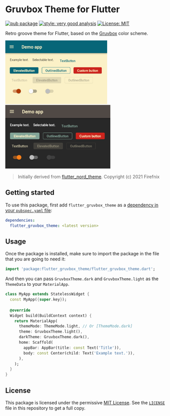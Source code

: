 # Gruvbox Theme for Flutter

[![pub package][pub_badge]][pub_link]
[![style: very good analysis][very_good_analysis_badge]][very_good_analysis_link]
[![License: MIT][license_badge]][license_link]

Retro groove theme for Flutter, based on the
[Gruvbox][gruvbox-color-scheme-link] color scheme.

<p>
  <img src="https://raw.githubusercontent.com/pablojimpas/flutter_gruvbox_theme/main/doc/screenshots/light-theme.png"
    alt="Light theme example" height="200"/>
  &nbsp;&nbsp;&nbsp;&nbsp;
  <img src="https://raw.githubusercontent.com/pablojimpas/flutter_gruvbox_theme/main/doc/screenshots/dark-theme.png"
   alt="Dark theme example" height="200"/>
</p>

> Initially derived from [flutter_nord_theme][flutter-nord-theme-link].
> Copyright (c) 2021 Firefnix

## Getting started

To use this package, first add `flutter_gruvbox_theme` as a
[dependency in your `pubspec.yaml` file][using-packages-link]:

```yaml
dependencies:
  flutter_gruvbox_theme: <latest version>
```

## Usage

Once the package is installed, make sure to import the package in the file that
you are going to need it:

```dart
import 'package:flutter_gruvbox_theme/flutter_gruvbox_theme.dart';
```

And then you can pass `GruvboxTheme.dark` and `GruvboxTheme.light` as the
`ThemeData` to your `MaterialApp`.

```dart
class MyApp extends StatelessWidget {
  const MyApp({super.key});

  @override
  Widget build(BuildContext context) {
    return MaterialApp(
      themeMode: ThemeMode.light, // Or [ThemeMode.dark]
      theme: GruvboxTheme.light(),
      darkTheme: GruvboxTheme.dark(),
      home: Scaffold(
        appBar: AppBar(title: const Text('Title')),
        body: const Center(child: Text('Example text.')),
      ),
    );
  }
}
```

## License

This package is licensed under the permissive [MIT License][mit-license-link].
See the [`LICENSE`][license-link] file in this repository to get a full copy.

[license_badge]: https://img.shields.io/badge/license-MIT-blue.svg
[license_link]: https://opensource.org/licenses/MIT
[license-link]: https://raw.githubusercontent.com/pablojimpas/flutter_gruvbox_theme/main/LICENSE
[pub_badge]: https://img.shields.io/pub/v/flutter_gruvbox_theme.svg
[pub_link]: https://pub.dartlang.org/packages/flutter_gruvbox_theme
[very_good_analysis_badge]: https://img.shields.io/badge/style-very_good_analysis-B22C89.svg
[very_good_analysis_link]: https://pub.dev/packages/very_good_analysis
[gruvbox-color-scheme-link]: https://github.com/morhetz/gruvbox
[flutter-nord-theme-link]: https://pub.dev/packages/flutter_nord_theme
[using-packages-link]: https://docs.flutter.dev/packages-and-plugins/using-packages
[mit-license-link]: https://mit-license.org/
